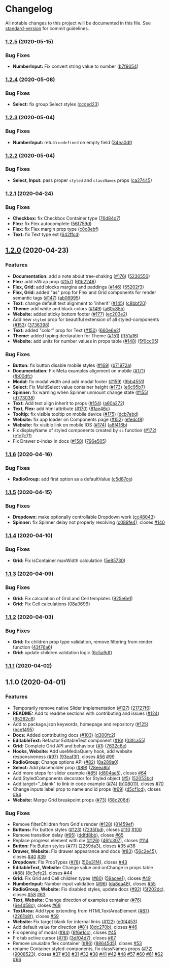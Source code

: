 # Changelog

All notable changes to this project will be documented in this file. See [standard-version](https://github.com/conventional-changelog/standard-version) for commit guidelines.

### [1.2.5](https://github.com/uStudioCompany/ustudio-ui/compare/v1.2.4...v1.2.5) (2020-05-15)


### Bug Fixes

* **NumberInput:** Fix convert string value to number ([b7f9054](https://github.com/uStudioCompany/ustudio-ui/commit/b7f905479a9270504317c99b17acf9abcbc4ac13))

### [1.2.4](https://github.com/uStudioCompany/ustudio-ui/compare/v1.2.3...v1.2.4) (2020-05-08)


### Bug Fixes

* **Select:** fix group Select styles ([ccded23](https://github.com/uStudioCompany/ustudio-ui/commit/ccded232f75b8eb7256b45283ec980e9631eff94))

### [1.2.3](https://github.com/uStudioCompany/ustudio-ui/compare/v1.2.2...v1.2.3) (2020-05-04)


### Bug Fixes

* **NumberInput:** return `undefined` on empty field ([34ea0df](https://github.com/uStudioCompany/ustudio-ui/commit/34ea0df01d42bc477c1cb8a97bb7b8ef770985ab))

### [1.2.2](https://github.com/uStudioCompany/ustudio-ui/compare/v1.2.1...v1.2.2) (2020-05-04)


### Bug Fixes

* **Select, Input:** pass proper `styled` and `classNames` props ([ca27445](https://github.com/uStudioCompany/ustudio-ui/commit/ca27445c20f85144a1d5ecce917ce13501915b35))

### [1.2.1](https://github.com/uStudioCompany/ustudio-ui/compare/v1.2.0...v1.2.1) (2020-04-24)


### Bug Fixes

* **Checkbox:** fix Checkbox Container type ([76d84d7](https://github.com/uStudioCompany/ustudio-ui/commit/76d84d73561da842822931103fda522e1f6b7fad))
* **Flex:** fix Flex autocomplete ([56f759d](https://github.com/uStudioCompany/ustudio-ui/commit/56f759d7d500ec2eaf7615d3245923f60165a870))
* **Flex:** fix Flex margin prop type ([c8c8ebf](https://github.com/uStudioCompany/ustudio-ui/commit/c8c8ebf116cb442094b802eb4b54c4e938c0e82f))
* **Text:** fix Text type ext ([642ffcd](https://github.com/uStudioCompany/ustudio-ui/commit/642ffcd98e932b02cae29d36d5bde05386ea0955))

## [1.2.0](https://github.com/uStudioCompany/ustudio-ui/compare/v1.1.8...v1.2.0) (2020-04-23)


### Features

* **Documentation:** add a note about tree-shaking ([#176](https://github.com/uStudioCompany/ustudio-ui/issues/176)) ([5230550](https://github.com/uStudioCompany/ustudio-ui/commit/523055003347e4c655780eb4c4e6a8c769eb2784))
* **Flex:** add isWrap prop ([#157](https://github.com/uStudioCompany/ustudio-ui/issues/157)) ([61b2246](https://github.com/uStudioCompany/ustudio-ui/commit/61b2246031def7dbdfd443f2c311d29310814efa))
* **Flex, Grid:** add blocks margins and paddings ([#146](https://github.com/uStudioCompany/ustudio-ui/issues/146)) ([55202f3](https://github.com/uStudioCompany/ustudio-ui/commit/55202f3b6215cfdbcadea3d7700d97373a4f48d5))
* **Flex, Grid:** added "as" prop for Flex and Grid components for render semantic tags ([#147](https://github.com/uStudioCompany/ustudio-ui/issues/147)) ([ab06995](https://github.com/uStudioCompany/ustudio-ui/commit/ab06995953b2e0bb14a9c31876bf4d868c4c57cf))
* **Text:** change default text alignment to 'inherit' ([#145](https://github.com/uStudioCompany/ustudio-ui/issues/145)) ([c8bbf20](https://github.com/uStudioCompany/ustudio-ui/commit/c8bbf20f6c722356fbc053fb137c48280a94f070))
* **Theme:** add white and black colors ([#149](https://github.com/uStudioCompany/ustudio-ui/issues/149)) ([a60c85b](https://github.com/uStudioCompany/ustudio-ui/commit/a60c85bfac51b68bb4b791cbae03266219af616f))
* **Website:** added sticky bottom footer ([#177](https://github.com/uStudioCompany/ustudio-ui/issues/177)) ([ec203e2](https://github.com/uStudioCompany/ustudio-ui/commit/ec203e242b168dd9bb849bfbf147ee78c2bf970d))
* Add new `styled` prop for beautiful extension of all styled-components ([#153](https://github.com/uStudioCompany/ustudio-ui/issues/153)) ([3736398](https://github.com/uStudioCompany/ustudio-ui/commit/37363980ea7e604ead88dad7f92603296c58427a))
* **Text:** added "color" prop for Text ([#150](https://github.com/uStudioCompany/ustudio-ui/issues/150)) ([660e6e2](https://github.com/uStudioCompany/ustudio-ui/commit/660e6e264d9f2b49de1b3aba1f75f807e486dbe2))
* **Theme:** added typing declaration for Theme ([#151](https://github.com/uStudioCompany/ustudio-ui/issues/151)) ([ff51a16](https://github.com/uStudioCompany/ustudio-ui/commit/ff51a1667c0aac5c9e0a52341ef3e1563626644a))
* **Website:** add units for number values in props table ([#148](https://github.com/uStudioCompany/ustudio-ui/issues/148)) ([5f0cc05](https://github.com/uStudioCompany/ustudio-ui/commit/5f0cc05834af7d6ad6a15dd64c6feea0a953146f))


### Bug Fixes

* **Button:** fix button disable mobile styles ([#169](https://github.com/uStudioCompany/ustudio-ui/issues/169)) ([b71972a](https://github.com/uStudioCompany/ustudio-ui/commit/b71972a4d5709cc433c870769d75e4d001cd9351))
* **Documentation:** Fix Meta examples alignment on mobile ([#171](https://github.com/uStudioCompany/ustudio-ui/issues/171)) ([fb00dfc](https://github.com/uStudioCompany/ustudio-ui/commit/fb00dfcfd63cb3b9ed245646007c474a8dc8b984))
* **Modal:** fix modal width and add modal footer ([#159](https://github.com/uStudioCompany/ustudio-ui/issues/159)) ([9bb4551](https://github.com/uStudioCompany/ustudio-ui/commit/9bb4551515a8817f4caf44c6ab712133f01d81a7))
* **Select:** Fix MultiSelect value container height ([#173](https://github.com/uStudioCompany/ustudio-ui/issues/173)) ([e6c95b7](https://github.com/uStudioCompany/ustudio-ui/commit/e6c95b7c7cd70bbab8660e118c26158803a3774d))
* **Spinner:** fix warning when Spinner unmount change state ([#155](https://github.com/uStudioCompany/ustudio-ui/issues/155)) ([d773038](https://github.com/uStudioCompany/ustudio-ui/commit/d7730386b0d65afc95ff9fb6b8b465d2516cb308))
* **Text:** Add text align inherit to props ([#154](https://github.com/uStudioCompany/ustudio-ui/issues/154)) ([a60a272](https://github.com/uStudioCompany/ustudio-ui/commit/a60a2727d9381498a24544555452cebb31dbf4d5))
* **Text, Flex:** add html attribute ([#170](https://github.com/uStudioCompany/ustudio-ui/issues/170)) ([81ae46c](https://github.com/uStudioCompany/ustudio-ui/commit/81ae46cafd7e41290a0e67c8c440252d4791ad05))
* **Tooltip:** fix visible tooltip on  mobile device ([#175](https://github.com/uStudioCompany/ustudio-ui/issues/175)) ([dcb7ebd](https://github.com/uStudioCompany/ustudio-ui/commit/dcb7ebd6fcf61270ae4741fd631ee0e613b97c99))
* **Website:** fix app loader on Components page ([#152](https://github.com/uStudioCompany/ustudio-ui/issues/152)) ([efedcf8](https://github.com/uStudioCompany/ustudio-ui/commit/efedcf887f4d18ec361c37e1d801c74bfc03dba0))
* **Website:** fix visible link on  mobile IOS ([#174](https://github.com/uStudioCompany/ustudio-ui/issues/174)) ([a8f416b](https://github.com/uStudioCompany/ustudio-ui/commit/a8f416b9b2d8dd4ec01a6901cac72a37a78fc5e9))
* Fix displayName of styled components created by `sc` function ([#172](https://github.com/uStudioCompany/ustudio-ui/issues/172)) ([e1c7c7f](https://github.com/uStudioCompany/ustudio-ui/commit/e1c7c7fde91e130ba08019eb7cb2281ddf18ed6c))
* Fix Drawer z-index in docs ([#158](https://github.com/uStudioCompany/ustudio-ui/issues/158)) ([796e505](https://github.com/uStudioCompany/ustudio-ui/commit/796e505a18b99ebe37c1648652999ae2e5df1105))

### [1.1.6](https://github.com/uStudioCompany/ustudio-ui/compare/v1.1.5...v1.1.6) (2020-04-16)


### Bug Fixes

* **RadioGroup:** add first option as a defaultValue ([c5d87ce](https://github.com/uStudioCompany/ustudio-ui/commit/c5d87ce4bb60a621c0a6b360e9ff1a8b539b6104))

### [1.1.5](https://github.com/uStudioCompany/ustudio-ui/compare/v1.1.4...v1.1.5) (2020-04-15)


### Bug Fixes

* **Dropdown:** make optionally controllable Dropdown work ([cc48043](https://github.com/uStudioCompany/ustudio-ui/commit/cc48043b7aa5a05a308f41079bdb9212c757c808))
* **Spinner:** fix Spinner delay not properly resolving ([c089fe4](https://github.com/uStudioCompany/ustudio-ui/commit/c089fe4651b472491f8204bec823d098795e1caf)), closes [#140](https://github.com/uStudioCompany/ustudio-ui/issues/140)

### [1.1.4](https://github.com/uStudioCompany/ustudio-ui/compare/v1.1.3...v1.1.4) (2020-04-10)


### Bug Fixes

* **Grid:** Fix isContainer maxWidth calculation ([5e85730](https://github.com/uStudioCompany/ustudio-ui/commit/5e8573028199ed1127baf35133f11e7aa498a1c8))

### [1.1.3](https://github.com/uStudioCompany/ustudio-ui/compare/v1.1.2...v1.1.3) (2020-04-09)


### Bug Fixes

* **Grid:** Fix calculation of Grid and Cell templates ([925e6e1](https://github.com/uStudioCompany/ustudio-ui/commit/925e6e1b9df75e98e5e3683972f94691e5ec2301))
* **Grid:** Fix Cell calculations ([08a0699](https://github.com/uStudioCompany/ustudio-ui/commit/08a06991a79bd5976ea20df56e2075aba264e7fa))

### [1.1.2](https://github.com/uStudioCompany/ustudio-ui/compare/v1.1.1...v1.1.2) (2020-04-03)


### Bug Fixes

* **Grid:** fix children prop type validation, remove filtering from render function ([43f76a6](https://github.com/uStudioCompany/ustudio-ui/commit/43f76a6dbad90e7818eddad00bfce42770f12942))
* **Grid:** update children validation logic ([6c5a9df](https://github.com/uStudioCompany/ustudio-ui/commit/6c5a9df27b806df746b946b00accf04f4095d6cd))

### [1.1.1](https://github.com/uStudioCompany/ustudio-ui/compare/v1.1.2...v1.1.1) (2020-04-02)

## 1.1.0 (2020-04-01)


### Features

* Temporarily remove native Slider implementation ([#127](https://github.com/uStudioCompany/ustudio-ui/issues/127)) ([21727f6](https://github.com/uStudioCompany/ustudio-ui/commit/21727f6f9c7b3825153dce0b4a6781662d39daa8))
* **README:** Add to readme sections with contributing and issues ([#124](https://github.com/uStudioCompany/ustudio-ui/issues/124)) ([95262c6](https://github.com/uStudioCompany/ustudio-ui/commit/95262c62d9b2a534f474cff120d4a925a07b681b))
* Add to package.json keywords, homepage and repository ([#125](https://github.com/uStudioCompany/ustudio-ui/issues/125)) ([bce1495](https://github.com/uStudioCompany/ustudio-ui/commit/bce149535febdda4eba785928f5be8094e72b0b6))
* **Docs:** Added contributing docs ([#103](https://github.com/uStudioCompany/ustudio-ui/issues/103)) ([d300fc2](https://github.com/uStudioCompany/ustudio-ui/commit/d300fc27b1f394a9f870d46d301c749c7ddfea0f))
* **EditableText:** Refactor EditableText component ([#16](https://github.com/uStudioCompany/ustudio-ui/issues/16)) ([03fca55](https://github.com/uStudioCompany/ustudio-ui/commit/03fca550edad598f5c6d30f2bf4ae9e3145cec49))
* **Grid:** Complete Grid API and behaviour ([#1](https://github.com/uStudioCompany/ustudio-ui/issues/1)) ([7632c6e](https://github.com/uStudioCompany/ustudio-ui/commit/7632c6eaaf48b93d295086e012c0ccff001e3303))
* **Hooks, Website:** Add useMediaQuery hook, add website responsiveness ([#97](https://github.com/uStudioCompany/ustudio-ui/issues/97)) ([93eaf3f](https://github.com/uStudioCompany/ustudio-ui/commit/93eaf3fce9ef90d5cb62c839c8f8e09f0b41c704)), closes [#56](https://github.com/uStudioCompany/ustudio-ui/issues/56) [#99](https://github.com/uStudioCompany/ustudio-ui/issues/99)
* **RadioGroup:** Change options API ([#82](https://github.com/uStudioCompany/ustudio-ui/issues/82)) ([8a289a0](https://github.com/uStudioCompany/ustudio-ui/commit/8a289a0a171789e9a877efd810ca376e2e533159))
* **Select:** Add placeholder prop ([#89](https://github.com/uStudioCompany/ustudio-ui/issues/89)) ([28eea8b](https://github.com/uStudioCompany/ustudio-ui/commit/28eea8bc08a4a51a5147901df7660405ac2ec83e))
* Add more steps for slider example ([#85](https://github.com/uStudioCompany/ustudio-ui/issues/85)) ([d804ae5](https://github.com/uStudioCompany/ustudio-ui/commit/d804ae5ab0a32f6a91328f42d8fa5ecf5eae6c89)), closes [#64](https://github.com/uStudioCompany/ustudio-ui/issues/64)
* Add StyledComponents decorator for Styled object ([#5](https://github.com/uStudioCompany/ustudio-ui/issues/5)) ([52053bc](https://github.com/uStudioCompany/ustudio-ui/commit/52053bc5f69b0a912bfa8829eb2da8ef4ae08876))
* Add target="_blank" to link in code example ([#74](https://github.com/uStudioCompany/ustudio-ui/issues/74)) ([b108011](https://github.com/uStudioCompany/ustudio-ui/commit/b108011dabc165dafbc5039bdaa9208c49a590a5)), closes [#70](https://github.com/uStudioCompany/ustudio-ui/issues/70)
* Change inputs label prop to name and id props ([#69](https://github.com/uStudioCompany/ustudio-ui/issues/69)) ([d5cf1cd](https://github.com/uStudioCompany/ustudio-ui/commit/d5cf1cd1e5e703ee705af0a9b9e9e0b8a8a131b5)), closes [#54](https://github.com/uStudioCompany/ustudio-ui/issues/54)
* **Website:** Merge Grid breakpoint props ([#73](https://github.com/uStudioCompany/ustudio-ui/issues/73)) ([68c206d](https://github.com/uStudioCompany/ustudio-ui/commit/68c206d9380f650166dda6565746f8206c86844e))


### Bug Fixes

* Remove filterChildren from Grid's render ([#128](https://github.com/uStudioCompany/ustudio-ui/issues/128)) ([81459ef](https://github.com/uStudioCompany/ustudio-ui/commit/81459ef8f708e5b49d2ee2638ab27c79ee117ea8))
* **Buttons:** Fix button styles ([#123](https://github.com/uStudioCompany/ustudio-ui/issues/123)) ([7235fbd](https://github.com/uStudioCompany/ustudio-ui/commit/7235fbd70bfd89fff32b99843460b7f50500e0b6)), closes [#110](https://github.com/uStudioCompany/ustudio-ui/issues/110) [#100](https://github.com/uStudioCompany/ustudio-ui/issues/100)
* Remove transition delay ([#95](https://github.com/uStudioCompany/ustudio-ui/issues/95)) ([ddfd8bb](https://github.com/uStudioCompany/ustudio-ui/commit/ddfd8bb482e6e9fed93549ff47ff9e8dd794c3c3)), closes [#65](https://github.com/uStudioCompany/ustudio-ui/issues/65)
* Replace progress element with div ([#126](https://github.com/uStudioCompany/ustudio-ui/issues/126)) ([46fc307](https://github.com/uStudioCompany/ustudio-ui/commit/46fc307402b593fea4e12c83a6cddcc505f76b22)), closes [#114](https://github.com/uStudioCompany/ustudio-ui/issues/114)
* **Button:** Fix Button styles ([#77](https://github.com/uStudioCompany/ustudio-ui/issues/77)) ([2259da3](https://github.com/uStudioCompany/ustudio-ui/commit/2259da35846f47c32c9c3e9472ece155260728b1)), closes [#35](https://github.com/uStudioCompany/ustudio-ui/issues/35) [#36](https://github.com/uStudioCompany/ustudio-ui/issues/36)
* **Drawer, Website:** Fix drawer appearance and docs ([#83](https://github.com/uStudioCompany/ustudio-ui/issues/83)) ([56c2e45](https://github.com/uStudioCompany/ustudio-ui/commit/56c2e451510cb1e77405dc6a164ff00561d4b3d9)), closes [#40](https://github.com/uStudioCompany/ustudio-ui/issues/40) [#39](https://github.com/uStudioCompany/ustudio-ui/issues/39)
* **Dropdown:** Fix PropTypes ([#78](https://github.com/uStudioCompany/ustudio-ui/issues/78)) ([50e31f4](https://github.com/uStudioCompany/ustudio-ui/commit/50e31f4163b6fc540c2227c59741aba206c1c671)), closes [#43](https://github.com/uStudioCompany/ustudio-ui/issues/43)
* **EditableText, Website:** Change value and onChange in props table ([#88](https://github.com/uStudioCompany/ustudio-ui/issues/88)) ([8c3efe2](https://github.com/uStudioCompany/ustudio-ui/commit/8c3efe2554e53f7dbe7cb23a774d01f06189274c)), closes [#44](https://github.com/uStudioCompany/ustudio-ui/issues/44)
* **Grid:** Fix Grid and Cell children types ([#80](https://github.com/uStudioCompany/ustudio-ui/issues/80)) ([59acee1](https://github.com/uStudioCompany/ustudio-ui/commit/59acee15d9ff05bbb7e714dc4006906fa61702a3)), closes [#49](https://github.com/uStudioCompany/ustudio-ui/issues/49)
* **NumberInput:** Number input validation ([#96](https://github.com/uStudioCompany/ustudio-ui/issues/96)) ([da8ea48](https://github.com/uStudioCompany/ustudio-ui/commit/da8ea48d538b4daacc8deb5b4f158c8ef2a2984d)), closes [#55](https://github.com/uStudioCompany/ustudio-ui/issues/55)
* **RadioGroup, Website:** Fix disabled styles, update docs ([#92](https://github.com/uStudioCompany/ustudio-ui/issues/92)) ([5f202dc](https://github.com/uStudioCompany/ustudio-ui/commit/5f202dc168962dc52f9ef2ae26e1ef80d35d0c90)), closes [#58](https://github.com/uStudioCompany/ustudio-ui/issues/58) [#63](https://github.com/uStudioCompany/ustudio-ui/issues/63)
* **Text, Website:** Change direction of examples container ([#76](https://github.com/uStudioCompany/ustudio-ui/issues/76)) ([6e4d58c](https://github.com/uStudioCompany/ustudio-ui/commit/6e4d58c7bba9eb66f8b82f91f313e0bec3e0446c)), closes [#68](https://github.com/uStudioCompany/ustudio-ui/issues/68)
* **TextArea:** Add type extending from HTMLTextAreaElement ([#87](https://github.com/uStudioCompany/ustudio-ui/issues/87)) ([2261b8f](https://github.com/uStudioCompany/ustudio-ui/commit/2261b8f07f41396ae4758c6bcb4d57d2b80e7b58)), closes [#59](https://github.com/uStudioCompany/ustudio-ui/issues/59)
* **Website:** Fix target blank for internal links ([#122](https://github.com/uStudioCompany/ustudio-ui/issues/122)) ([e0f4453](https://github.com/uStudioCompany/ustudio-ui/commit/e0f4453e798fb994fd07c2e2e934505d60ee665b))
* Add default value for direction ([#81](https://github.com/uStudioCompany/ustudio-ui/issues/81)) ([8dc270b](https://github.com/uStudioCompany/ustudio-ui/commit/8dc270b352ba1fac7b35bf3e1d94d72a9ab7b2f5)), closes [#46](https://github.com/uStudioCompany/ustudio-ui/issues/46)
* Fix opening of modal ([#84](https://github.com/uStudioCompany/ustudio-ui/issues/84)) ([8f6e1cc](https://github.com/uStudioCompany/ustudio-ui/commit/8f6e1cc5ac8ab1a0dc658425e862f354b936344f)), closes [#45](https://github.com/uStudioCompany/ustudio-ui/issues/45)
* Fix tab active cursor ([#79](https://github.com/uStudioCompany/ustudio-ui/issues/79)) ([3df04d7](https://github.com/uStudioCompany/ustudio-ui/commit/3df04d719de3d7d272af1577cf90f175777f5790)), closes [#67](https://github.com/uStudioCompany/ustudio-ui/issues/67)
* Remove unusable flex container ([#86](https://github.com/uStudioCompany/ustudio-ui/issues/86)) ([88645d5](https://github.com/uStudioCompany/ustudio-ui/commit/88645d5b99d39ff7ced0f64596a0d07421f17e10)), closes [#53](https://github.com/uStudioCompany/ustudio-ui/issues/53)
* rename Container styled-components, fix classNames props ([#72](https://github.com/uStudioCompany/ustudio-ui/issues/72)) ([9008523](https://github.com/uStudioCompany/ustudio-ui/commit/90085235447dfed9a35f925bcbbb9cffa38957b7)), closes [#37](https://github.com/uStudioCompany/ustudio-ui/issues/37) [#30](https://github.com/uStudioCompany/ustudio-ui/issues/30) [#31](https://github.com/uStudioCompany/ustudio-ui/issues/31) [#32](https://github.com/uStudioCompany/ustudio-ui/issues/32) [#38](https://github.com/uStudioCompany/ustudio-ui/issues/38) [#41](https://github.com/uStudioCompany/ustudio-ui/issues/41) [#42](https://github.com/uStudioCompany/ustudio-ui/issues/42) [#48](https://github.com/uStudioCompany/ustudio-ui/issues/48) [#57](https://github.com/uStudioCompany/ustudio-ui/issues/57) [#60](https://github.com/uStudioCompany/ustudio-ui/issues/60) [#61](https://github.com/uStudioCompany/ustudio-ui/issues/61) [#62](https://github.com/uStudioCompany/ustudio-ui/issues/62) [#66](https://github.com/uStudioCompany/ustudio-ui/issues/66)
